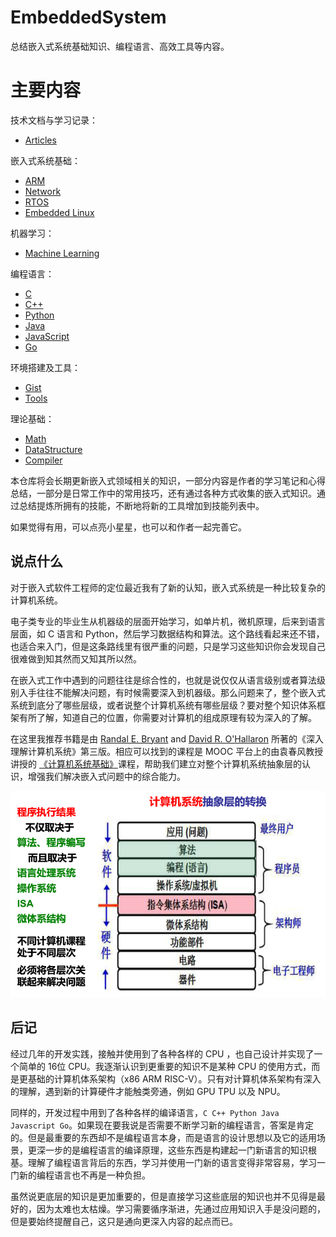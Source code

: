 # EmbeddedSystem

总结嵌入式系统基础知识、编程语言、高效工具等内容。

# 主要内容

技术文档与学习记录：

- [Articles](Articles/)

嵌入式系统基础：

- [ARM](Arm/)
- [Network](Network/)
- [RTOS](RTOS/)
- [Embedded Linux](Linux/)

机器学习：

- [Machine Learning](MachineLearning/)

编程语言：

- [C](C/)
- [C++](C++/)
- [Python](Python/)
- [Java](Java/)
- [JavaScript](JavaScript/)
- [Go](Go/)

环境搭建及工具：

- [Gist](Gist/) 
- [Tools](Tools/) 

理论基础：

- [Math](Math/)
- [DataStructure](DataStructure/)
- [Compiler](Compiler/)

本仓库将会长期更新嵌入式领域相关的知识，一部分内容是作者的学习笔记和心得总结，一部分是日常工作中的常用技巧，还有通过各种方式收集的嵌入式知识。通过总结提炼所拥有的技能，不断地将新的工具增加到技能列表中。

如果觉得有用，可以点亮小星星，也可以和作者一起完善它。

## 说点什么

对于嵌入式软件工程师的定位最近我有了新的认知，嵌入式系统是一种比较复杂的计算机系统。

电子类专业的毕业生从机器级的层面开始学习，如单片机，微机原理，后来到语言层面，如 C 语言和 Python，然后学习数据结构和算法。这个路线看起来还不错，也适合来入门，但是这条路线里有很严重的问题，只是学习这些知识你会发现自己很难做到知其然而又知其所以然。

在嵌入式工作中遇到的问题往往是综合性的，也就是说仅仅从语言级别或者算法级别入手往往不能解决问题，有时候需要深入到机器级。那么问题来了，整个嵌入式系统到底分了哪些层级，或者说整个计算机系统有哪些层级？要对整个知识体系框架有所了解，知道自己的位置，你需要对计算机的组成原理有较为深入的了解。

在这里我推荐书籍是由 [Randal E. Bryant](http://www.cs.cmu.edu/~bryant) and [David R. O'Hallaron](http://www.cs.cmu.edu/~droh) 所著的《深入理解计算机系统》第三版。相应可以找到的课程是 MOOC 平台上的由袁春风教授讲授的 [《计算机系统基础》](https://www.icourse163.org/course/NJU-1001625001)课程，帮助我们建立对整个计算机系统抽象层的认识，增强我们解决嵌入式问题中的综合能力。

![computer_architecture](Articles/figures/architecture.png)

## 后记

经过几年的开发实践，接触并使用到了各种各样的 CPU ，也自己设计并实现了一个简单的 16位 CPU。我逐渐认识到更重要的知识不是某种 CPU 的使用方式，而是更基础的计算机体系架构（x86 ARM RISC-V）。只有对计算机体系架构有深入的理解，遇到新的计算硬件才能触类旁通，例如 GPU TPU 以及 NPU。

同样的，开发过程中用到了各种各样的编译语言，`C C++ Python Java Javascript Go`。如果现在要我说是否需要不断学习新的编程语言，答案是肯定的。但是最重要的东西却不是编程语言本身，而是语言的设计思想以及它的适用场景，更深一步的是编程语言的编译原理，这些东西是构建起一门新语言的知识根基。理解了编程语言背后的东西，学习并使用一门新的语言变得非常容易，学习一门新的编程语言也不再是一种负担。

虽然说更底层的知识是更加重要的，但是直接学习这些底层的知识也并不见得是最好的，因为太难也太枯燥。学习需要循序渐进，先通过应用知识入手是没问题的，但是要始终提醒自己，这只是通向更深入内容的起点而已。

